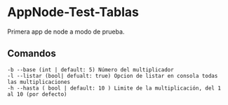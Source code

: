 # AppNode-Test-Tablas

Primera app de node a modo de prueba. 


## Comandos

```
-b --base (int | default: 5) Número del multiplicador
-l --listar (bool| defualt: true) Opcion de listar en consola todas las multiplicaciones
-h --hasta ( bool | default: 10 ) Limite de la multiplicación, del 1 al 10 (por defecto)

```
